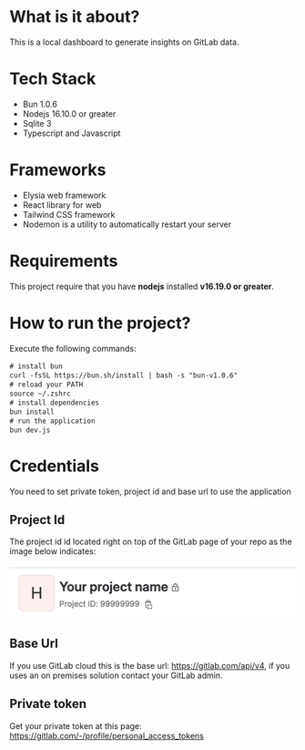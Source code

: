 # What is it about?

This is a local dashboard to generate insights on GitLab data.

# Tech Stack

* Bun 1.0.6
* Nodejs 16.10.0 or greater
* Sqlite 3
* Typescript and Javascript

# Frameworks

* Elysia web framework
* React library for web
* Tailwind CSS framework
* Nodemon is a utility to automatically restart your server

# Requirements

This project require that you have **nodejs** installed **v16.19.0 or greater**.

# How to run the project?

Execute the following commands:

```
# install bun
curl -fsSL https://bun.sh/install | bash -s "bun-v1.0.6"
# reload your PATH
source ~/.zshrc
# install dependencies
bun install
# run the application
bun dev.js
```

# Credentials

You need to set private token, project id and base url to use the application

## Project Id
The project id id located right on top of the GitLab page of your repo as the image below indicates:

![ProjectID](gitlab-project-id.png)

## Base Url
If you use GitLab cloud this is the base url: https://gitlab.com/api/v4, if you uses an on premises solution contact your GitLab admin.

## Private token
Get your private token at this page: https://gitlab.com/-/profile/personal_access_tokens
